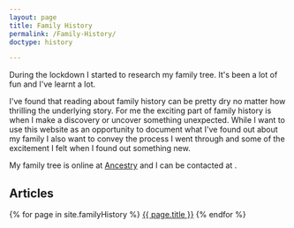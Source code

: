 ```yaml
---
layout: page
title: Family History
permalink: /Family-History/
doctype: history

---
```

During the lockdown I started to research my family tree. It's been a lot of fun and I've learnt a lot.

I've found that reading about family history can be pretty dry no matter how thrilling the underlying story. For me the exciting part of family history is when I make a discovery or uncover something unexpected. While I want to use this website as an opportunity to document what I've found out about my family I also want to convey the process I went through and some of the excitement I felt when I found out something new.

My family tree is online at <a href="https://www.ancestry.co.uk/family-tree/tree/168885868/family?cfpid=242186374595">Ancestry</a> and I can be contacted at <a href="javascript:location='mailto:\u0070\u0061\u0075\u006c\u002e\u0077\u006f\u006f\u0074\u0074\u006f\u006e\u0040\u0079\u0061\u0068\u006f\u006f\u002e\u0063\u006f\u002e\u0075\u006b';void 0"><script type="text/javascript">document.write('\u0070\u0061\u0075\u006c\u002e\u0077\u006f\u006f\u0074\u0074\u006f\u006e\u0040\u0079\u0061\u0068\u006f\u006f\u002e\u0063\u006f\u002e\u0075\u006b')</script></a>.


## Articles

{% for page in site.familyHistory %}
  <a href="{{ page.url }}">{{ page.title }}</a>
{% endfor %}
